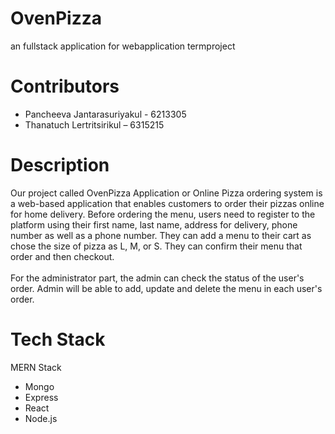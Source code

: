 # OvenPizza
an fullstack application for webapplication termproject

# Contributors
- Pancheeva Jantarasuriyakul - 6213305
- Thanatuch Lertritsirikul – 6315215

# Description
Our project called OvenPizza Application or Online Pizza ordering system is a web-based application that enables customers to order their pizzas online for home delivery. Before ordering the menu, users need to register to the platform using their first name, last name, address for delivery, phone number as well as a phone number. They can add a menu to their cart as chose the size of pizza as L, M, or S. They can confirm their menu that order and then checkout. 
<br />
<br />
For the administrator part, the admin can check the status of the user's order. Admin will be able to add, update and delete the menu in each user's order.

# Tech Stack
MERN Stack
- Mongo 
- Express 
- React
- Node.js
